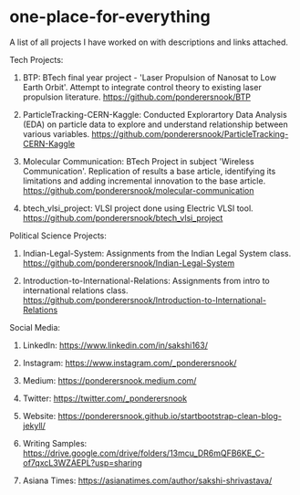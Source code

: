 # one-place-for-everything
A list of all projects I have worked on with descriptions and links attached.

Tech Projects:
1. BTP: BTech final year project - 'Laser Propulsion of Nanosat to Low Earth Orbit'. Attempt to integrate control theory to existing laser propulsion literature.
https://github.com/ponderersnook/BTP

2. ParticleTracking-CERN-Kaggle: Conducted Explorartory Data Analysis (EDA) on particle data to explore and understand relationship between various variables.
https://github.com/ponderersnook/ParticleTracking-CERN-Kaggle

3. Molecular Communication: BTech Project in subject 'Wireless Communication'. Replication of results a base article, identifying its limitations and adding incremental innovation to the base article.
https://github.com/ponderersnook/molecular-communication

4. btech_vlsi_project: VLSI project done using Electric VLSI tool.
https://github.com/ponderersnook/btech_vlsi_project



Political Science Projects: 
1. Indian-Legal-System: Assignments from the Indian Legal System class.
https://github.com/ponderersnook/Indian-Legal-System

2. Introduction-to-International-Relations: Assignments from intro to international relations class.
https://github.com/ponderersnook/Introduction-to-International-Relations



Social Media:
1. LinkedIn: https://www.linkedin.com/in/sakshi163/

2. Instagram: https://www.instagram.com/_ponderersnook/

3. Medium: https://ponderersnook.medium.com/

4. Twitter: https://twitter.com/_ponderersnook

5. Website: https://ponderersnook.github.io/startbootstrap-clean-blog-jekyll/

6. Writing Samples: https://drive.google.com/drive/folders/13mcu_DR6mQFB6KE_C-of7qxcL3WZAEPL?usp=sharing 

7. Asiana Times: https://asianatimes.com/author/sakshi-shrivastava/

